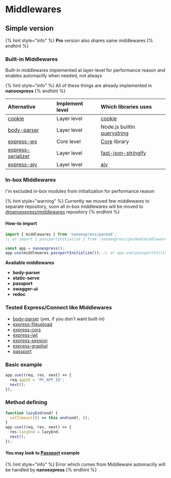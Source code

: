 # Middlewares

## Simple version

{% hint style="info" %}
**Pro** version also shares same middlewares
{% endhint %}

### Built-in Middlewares

Built-in middlewares implemented at layer-level for performance reason and enables automacilly when needed, not always

{% hint style="info" %}
All of these things are already implemented in **nanoexpress**
{% endhint %}

| Alternative | Implement level | Which libraries uses |
| :--- | :--- | :--- |
| [cookie](https://github.com/jshttp/cookie) | Layer level | [cookie](https://github.com/jshttp/cookie) |
| [body-parser](https://github.com/expressjs/body-parser) | Layer level | Node.js builtin [querystring](https://nodejs.org/api/querystring.html) |
| [express-ws](https://github.com/HenningM/express-ws) | Core level | [Core](https://github.com/uNetworking/uWebSockets.js) library |
| [express-serializer](https://github.com/MediaComem/express-serializer) | Layer level | [fast-json-stringify](https://github.com/fastify/fast-json-stringify) |
| [express-ajv](https://bitbucket.org/netgenes/express-ajv) | Layer level | [ajv](https://ajv.js.org/) |

### In-box Middlewares

I'm excluded in-box modules from initialization for performance reason

{% hint style="warning" %}
Currently we moved few middlewares to separate repository, soon all in-box middlewares will be moved to [@nanoexpress/middlewares](https://github.com/nanoexpress/middlewares) repository
{% endhint %}

#### How-to import

```javascript
import { middlewares } from 'nanoexpress/packed';
// or import { passportInitialize } from 'nanoexpress/packed/middlewares';

const app = nanoexpress();
app.use(middlewares.passportInitialize()); // or app.use(passportInitialize());
```

**Available middlewares**

* **body-parser**
* **static-serve**
* **passport**
* **swagger-ui**
* **redoc**

### Tested Express/Connect like Middlewares

* [body-parser](https://github.com/expressjs/body-parser) \(yes, if you don't want built-in\)
* [express-fileupload](https://github.com/richardgirges/express-fileupload)
* [express-cors](https://github.com/expressjs/cors)
* [express-jwt](https://github.com/auth0/express-jwt)
* [express-session](https://github.com/expressjs/session)
* [express-graphql](https://github.com/graphql/express-graphql)
* [passport](http://www.passportjs.org)

### Basic example

```javascript
app.use((req, res, next) => {
  req.appId = 'MY_APP_ID';
  next();
});
```

### Method defining

```javascript
function lazyEnd(end) {
  setTimeout(() => this.end(end), 0);
}
app.use((req, res, next) => {
  res.lazyEnd = lazyEnd;
  next();
});
```

#### You may look to [Passport](https://github.com/nanoexpress/nanoexpress/blob/master/examples/passport.js) example

{% hint style="info" %}
Error which comes from Middleware automacilly will be handled by **nanoexpress**
{% endhint %}

